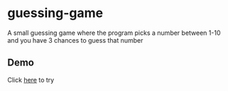 # guessing-game
A small guessing game where the program picks a number between 1-10 and you have 3 chances to guess that number
## Demo
Click [here](https://sazie101.github.io/guessing-game/) to try
